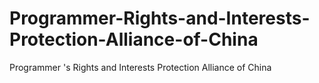 # Programmer-Rights-and-Interests-Protection-Alliance-of-China
Programmer 's Rights and Interests Protection Alliance of China
